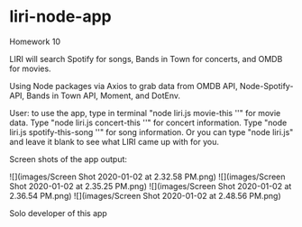 # liri-node-app
Homework 10

LIRI will search Spotify for songs, Bands in Town for concerts, and OMDB for movies.

Using Node packages via Axios to grab data from OMDB API, Node-Spotify-API, Bands in Town API, Moment, and DotEnv.

User: to use the app, type in terminal "node liri.js movie-this '<name of movie>'" for movie data. Type "node liri.js concert-this '<name of band>'" for concert information. 
Type "node liri.js spotify-this-song '<song title>'" for song information.
Or you can type "node liri.js" and leave it blank to see what LIRI came up with for you.

Screen shots of the app output:

![](images/Screen Shot 2020-01-02 at 2.32.58 PM.png)
![](images/Screen Shot 2020-01-02 at 2.35.25 PM.png)
![](images/Screen Shot 2020-01-02 at 2.36.54 PM.png)
![](images/Screen Shot 2020-01-02 at 2.48.56 PM.png)


Solo developer of this app
